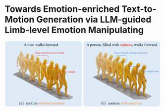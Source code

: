 # Towards Emotion-enriched Text-to-Motion Generation via LLM-guided Limb-level Emotion Manipulating
<p align="center">
  <img src="assets/figure1.pdf" alt="Emotion-enriched Motion" width="500">
</p>
